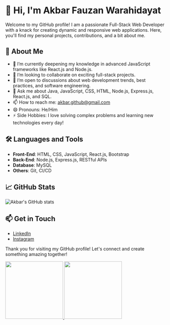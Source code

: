 # 👋 Hi, I'm Akbar Fauzan Warahidayat

Welcome to my GitHub profile! I am a passionate Full-Stack Web Developer with a knack for creating dynamic and responsive web applications. Here, you'll find my personal projects, contributions, and a bit about me.

## 🚀 About Me

- 🌱 I’m currently deepening my knowledge in advanced JavaScript frameworks like React.js and Node.js.
- 👯 I’m looking to collaborate on exciting full-stack projects.
- 🤔 I’m open to discussions about web development trends, best practices, and software engineering.
- 💬 Ask me about Java, JavaScript, CSS, HTML, Node.js, Express.js, React.js, and SQL.
- 📫 How to reach me: akbar.github@gmail.com
- 😄 Pronouns: He/Him
- ⚡ Side Hobbies: I love solving complex problems and learning new technologies every day!

## 🛠️ Languages and Tools

- **Front-End**: HTML, CSS, JavaScript, React.js, Bootstrap
- **Back-End**: Node.js, Express.js, RESTful APIs
- **Database**: MySQL
- **Others**: Git, CI/CD

## 📈 GitHub Stats

![Akbar's GitHub stats](https://github-readme-stats.vercel.app/api?username=AkbarFauzanwarahidayat&show_icons=true&theme=radical)

## 📫 Get in Touch

- [LinkedIn](https://www.linkedin.com/in/akbar-fauzan-warahidayat-22001a210?utm_source=share&utm_campaign=share_via&utm_content=profile&utm_medium=android_app)
- [Instagram](https://www.instagram.com/akbfw22/profilecard/?igsh=bWRnY2hhZHVuM2N5)

Thank you for visiting my GitHub profile! Let's connect and create something amazing together!


<p align="left">
<a href="https://github.com/AkbarFauzanWarahidayat">
  <img height="180em" src="https://github-readme-stats-eight-theta.vercel.app/api?username=penuliscode&show_icons=true&theme=algolia&include_all_commits=true&count_private=true"/>
  <img height="180em" src="https://github-readme-stats-eight-theta.vercel.app/api/top-langs/?username=penuliscode&layout=compact&theme=algolia"/>
</a>
</p>
